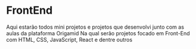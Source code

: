 # FrontEnd
Aqui estarão todos mini projetos e projetos que desenvolvi junto com as aulas da plataforma Origamid
Na qual serão projetos focado em Front-End com HTML, CSS, JavaScript, React e dentre outros
